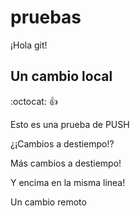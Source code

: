 # pruebas

¡Hola git!

## Un cambio local
:octocat: :+1:

Esto es una prueba de PUSH

¿¡Cambios a destiempo!?

Más cambios a destiempo!

Y encima en la misma linea!

Un cambio remoto
